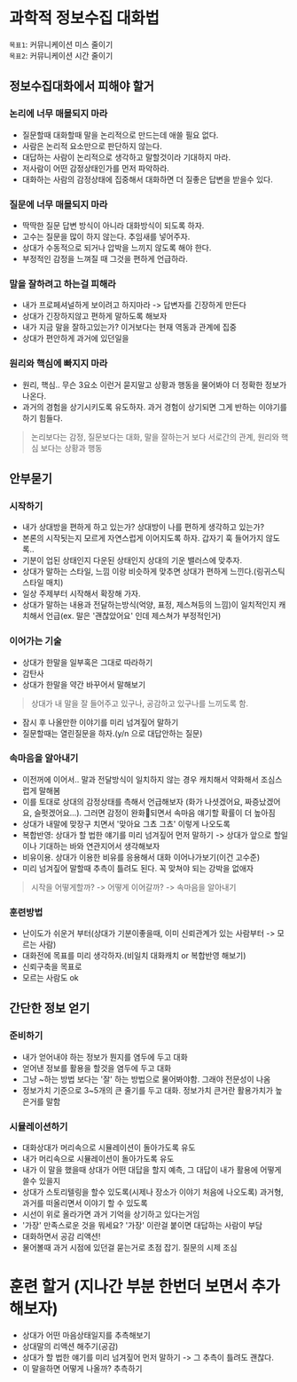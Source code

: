 # 과학적 정보수집 대화법

`목표1`: 커뮤니케이션 미스 줄이기  
`목표2`: 커뮤니케이션 시간 줄이기

## 정보수집대화에서 피해야 할거

### 논리에 너무 매몰되지 마라
- 질문할때 대화할때 말을 논리적으로 만드는데 애쓸 필요 없다.
- 사람은 논리적 요소만으로 판단하지 않는다.
- 대답하는 사람이 논리적으로 생각하고 말할것이라 기대하지 마라.
- 저사람이 어떤 감정상태인가를 먼저 파악하라.
- 대화하는 사람의 감정상태에 집중해서 대화하면 더 질좋은 답변을 받을수 있다.

### 질문에 너무 매몰되지 마라
- 딱딱한 질문 답변 방식이 아니라 대화방식이 되도록 하자.
- 고수는 질문을 많이 하지 않는다. 추임새를 넣어주자.
- 상대가 수동적으로 되거나 압박을 느끼지 않도록 해야 한다.
- 부정적인 감정을 느껴질 때 그것을 편하게 언급하라.

### 말을 잘하려고 하는걸 피해라
- 내가 프로페셔널하게 보이려고 하지마라 -> 답변자를 긴장하게 만든다
- 상대가 긴장하지않고 편하게 말하도록 해보자
- 내가 지금 말을 잘하고있는가? 이거보다는 현재 역동과 관계에 집중
- 상대가 편안하게 과거에 있던일을 

### 원리와 핵심에 빠지지 마라
- 원리, 핵심.. 무슨 3요소 이런거 묻지말고 상황과 행동을 물어봐야 더 정확한 정보가 나온다.
- 과거의 경험을 상기시키도록 유도하자. 과거 경험이 상기되면 그게 반하는 이야기를 하기 힘들다.

> 논리보다는 감정, 질문보다는 대화, 말을 잘하는거 보다 서로간의 관계, 원리와 핵심 보다는 상황과 행동

## 안부묻기

### 시작하기
- 내가 상대방을 편하게 하고 있는가? 상대방이 나를 편하게 생각하고 있는가?
- 본론의 시작됫는지 모르게 자연스럽게 이어지도록 하자. 갑자기 훅 들어가지 않도록..
- 기분이 업된 상태인지 다운된 상태인지 상대의 기운 밸러스에 맞추자.
- 상대가 말하는 스타일, 느낌 이랑 비슷하게 맞추면 상대가 편하게 느낀다.(링귀스틱 스타일 매치)
- 일상 주제부터 시작해서 확장해 가자.
- 상대가 말하는 내용과 전달하는방식(억양, 표정, 제스쳐등의 느낌)이 일치적인지 캐치해서 언급(ex. 말은 '괜찮았어요' 인데 제스쳐가 부정적인거)

### 이어가는 기술
- 상대가 한말을 일부혹은 그대로 따라하기
- 감탄사
- 상대가 한말을 약간 바꾸어서 말해보기
> 상대가 내 말을 잘 들어주고 있구나, 공감하고 있구나를 느끼도록 함.
- 잠시 후 나올만한 이야기를 미리 넘겨짚어 말하기
- 질문할때는 열린질문을 하자.(y/n 으로 대답안하는 질문)


### 속마음을 알아내기
- 이전꺼에 이어서.. 말과 전달방식이 일치하지 않는 경우 캐치해서 약화해서 조심스럽게 말해봄
- 이를 토대로 상대의 감정상태를 측해서 언급해보자 (화가 나셧겠어요, 짜증났겠어요, 슬펏겠어요...). 그러면 감정이 완화되면서 속마음 얘기할 확률이 더 높아짐
- 상대가 내말에 맞장구 치면서 '맞아요 그쵸 그쵸' 이렇게 나오도록
- 복합반영: 상대가 할 법한 얘기를 미리 넘겨짚어 먼저 말하기 -> 상대가 앞으로 할일이나 기대하는 바와 연관지어서 생각해보자
- 비유이용. 상대가 이용한 비유를 응용해서 대화 이어나가보기(이건 고수준)
- 미리 넘겨짚어 말할때 추측이 틀려도 된다. 꼭 맞쳐야 되는 강박을 없애자

> 시작을 어떻게할까? -> 어떻게 이어갈까? -> 속마음을 알아내기

### 훈련방법
- 난이도가 쉬운거 부터(상대가 기분이좋을때, 이미 신뢰관계가 있는 사람부터 -> 모르는 사람)
- 대화전에 목표를 미리 생각하자.(비일치 대화캐치 or 복합반영 해보기)
- 신뢰구축을 목표로
- 모르는 사람도 ok


## 간단한 정보 얻기 

### 준비하기
- 내가 얻어내야 하는 정보가 뭔지를 염두에 두고 대화
- 얻어낸 정보를 활용을 할것을 염두에 두고 대화
- 그냥 ~하는 방법 보다는 '잘' 하는 방법으로 물어봐야함. 그래야 전문성이 나옴
- 정보가치 기준으로 3~5개의 큰 줄기를 두고 대화. 정보가치 큰거란 활용가치가 높은거를 말함

### 시뮬레이션하기
- 대화상대가 머리속으로 시뮬레이션이 돌아가도록 유도
- 내가 머리속으로 시뮬레이션이 돌아가도록 유도
- 내가 이 말을 했을때 상대가 어떤 대답을 할지 예측, 그 대답이 내가 활용에 어떻게 쓸수 있을지
- 상대가 스토리텔링을 할수 있도록(시제나 장소가 이야기 처음에 나오도록) 과거형, 과거를 떠올리면서 이야기 할 수 있도록
- 시선이 위로 올라가면 과거 기억을 상기하고 있다는거임
- '가장' 만족스로운 것을 뭐세요? '가장' 이란걸 붙이면 대답하는 사람이 부담
- 대화하면서 공감 리액션!
- 물어볼때 과거 시점에 있던걸 묻는거로 초점 잡기. 질문의 시제 조심


# 훈련 할거 (지나간 부분 한번더 보면서 추가해보자)
- 상대가 어떤 마음상태일지를 추측해보기
- 상대말의 리액션 해주기(공감)
- 상대가 할 법한 얘기를 미리 넘겨짚어 먼저 말하기 -> 그 추측이 틀려도 괜찮다.
- 이 말을하면 어떻게 나올까? 추측하기